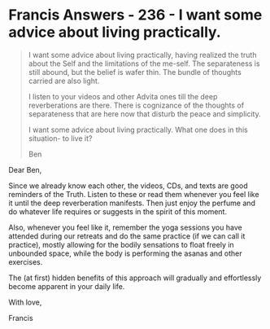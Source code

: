 # Francis Answers - 236 - I want some advice about living practically.

>I want some advice about living practically, having realized the truth about the Self and the limitations of the me-self. The separateness is still abound, but the belief is wafer thin. The bundle of thoughts carried are also light. 
>
>I listen to your videos and other Advita ones till the deep reverberations are there. There is cognizance of the thoughts of separateness that are here now that disturb the peace and simplicity. 
>
>I want some advice about living practically. What one does in this situation- to live it? 
>
>Ben 

Dear Ben,

Since we already know each other, the videos, CDs, and texts are good reminders of the Truth. Listen to these or read them whenever you feel like it until the deep reverberation manifests. Then just enjoy the perfume and do whatever life requires or suggests in the spirit of this moment.

Also, whenever you feel like it, remember the yoga sessions you have attended during our retreats and do the same practice (if we can call it practice), mostly allowing for the bodily sensations to float freely in unbounded space, while the body is performing the asanas and other exercises.

The (at first) hidden benefits of this approach will gradually and effortlessly become apparent in your daily life.

With love,

Francis

